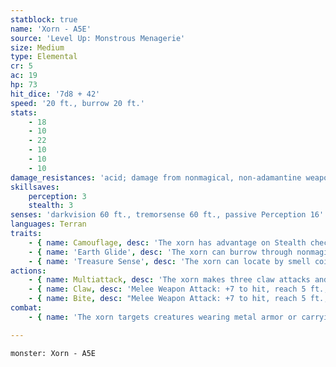 ```yaml
---
statblock: true
name: 'Xorn - A5E'
source: 'Level Up: Monstrous Menagerie'
size: Medium
type: Elemental
cr: 5
ac: 19
hp: 73
hit_dice: '7d8 + 42'
speed: '20 ft., burrow 20 ft.'
stats:
    - 18
    - 10
    - 22
    - 10
    - 10
    - 10
damage_resistances: 'acid; damage from nonmagical, non-adamantine weapons'
skillsaves:
    perception: 3
    stealth: 3
senses: 'darkvision 60 ft., tremorsense 60 ft., passive Perception 16'
languages: Terran
traits:
    - { name: Camouflage, desc: 'The xorn has advantage on Stealth checks made to hide in rocky terrain.' }
    - { name: 'Earth Glide', desc: 'The xorn can burrow through nonmagical, unworked earth and stone without disturbing it.' }
    - { name: 'Treasure Sense', desc: 'The xorn can locate by smell coins and gems within 500 feet.' }
actions:
    - { name: Multiattack, desc: 'The xorn makes three claw attacks and then makes a bite attack if it can.' }
    - { name: Claw, desc: 'Melee Weapon Attack: +7 to hit, reach 5 ft., one target. Hit: 8 (1d8 + 4) slashing damage.' }
    - { name: Bite, desc: "Melee Weapon Attack: +7 to hit, reach 5 ft., one creature that was hit by the xorn's claws at least twice this turn. Hit: 13 (2d8 + 4) piercing damage, and the xorn consumes one of the following nonmagical objects in the target's possession: a worn set of metal armor or a carried metal weapon or shield, a piece of metal equipment, a gem, or up to 1,000 coins. For 1 minute after an item is consumed, a creature can retrieve it from the gullet of a willing, incapacitated, or dead xorn, taking 7 (2d6) acid damage in the process." }
combat:
    - { name: 'The xorn targets creatures wearing metal armor or carrying coins or gems', desc: "After attacking, it burrows to safety, risking opportunity attacks, and then emerges to attack again on its next turn. It flees if it's bloodied and has consumed at least one item." }

---
```

```statblock
monster: Xorn - A5E
```
